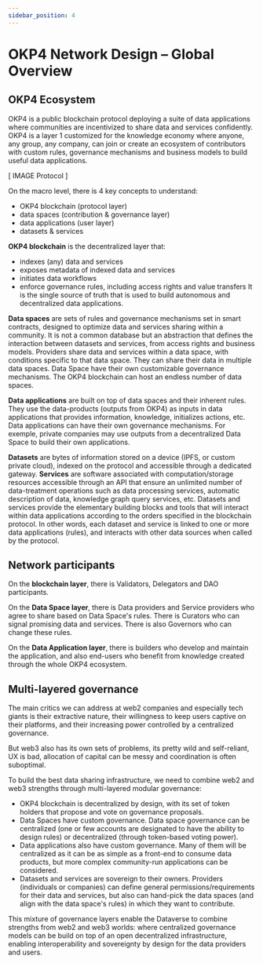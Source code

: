 ```yaml
---
sidebar_position: 4
---
```


# OKP4 Network Design – Global Overview

## OKP4 Ecosystem

OKP4 is a public blockchain protocol deploying a suite of data applications where communities are incentivized to share data and services confidently. OKP4 is a layer 1 customized for the knowledge economy where anyone, any group, any company, can join or create an ecosystem of contributors with custom rules, governance mechanisms and business models to build useful data applications.

[ IMAGE Protocol ]

On the macro level, there is 4 key concepts to understand:

- OKP4 blockchain (protocol layer)
- data spaces (contribution & governance layer)
- data applications (user layer)
- datasets & services

**OKP4 blockchain** is the decentralized layer that:

- indexes (any) data and services
- exposes metadata of indexed data and services
- initiates data workflows
- enforce governance rules, including access rights and value transfers
It is the single source of truth that is used to build autonomous and decentralized data applications.

**Data spaces** are sets of rules and governance mechanisms set in smart contracts, designed to optimize data and services sharing within a community. It is not a common database but an abstraction that defines the interaction between datasets and services, from access rights and business models. Providers share data and services within a data space, with conditions specific to that data space. They can share their data in multiple data spaces. Data Space have their own customizable governance mechanisms. The OKP4 blockchain can host an endless number of data spaces.

**Data applications** are built on top of data spaces and their inherent rules. They use the data-products (outputs from OKP4) as inputs in data applications that provides information, knowledge, initializes actions, etc. Data applications can have their own governance mechanisms. For exemple, private companies may use outputs from a decentralized Data Space to build their own applications.

**Datasets** are bytes of information stored on a device (IPFS, or custom private cloud), indexed on the protocol and accessible through a dedicated gateway. **Services** are software associated with computation/storage resources accessible through an API that ensure an unlimited number of data-treatment operations such as data processing services, automatic description of data, knowledge graph query services, etc.
Datasets and services provide the elementary building blocks and tools that will interact within data applications according to the orders specified in the blockchain protocol. In other words, each dataset and service is linked to one or more data applications (rules), and interacts with other data sources when called by the protocol.

## Network participants

On the **blockchain layer**, there is Validators, Delegators and DAO participants.

On the **Data Space layer**, there is Data providers and Service providers who agree to share based on Data Space's rules. There is Curators who can signal promising data and services. There is also Governors who can change these rules.

On the **Data Application layer**, there is builders who develop and maintain the application, and also end-users who benefit from knowledge created through the whole OKP4 ecosystem.

## Multi-layered governance

The main critics we can address at web2 companies and especially tech giants is their extractive nature, their willingness to keep users captive on their platforms, and their increasing power controlled by a centralized governance.

But web3 also has its own sets of problems, its pretty wild and self-reliant, UX is bad, allocation of capital can be messy and coordination is often suboptimal.

To build the best data sharing infrastructure, we need to combine web2 and web3 strengths through multi-layered modular governance:

- OKP4 blockchain is decentralized by design, with its set of token holders that propose and vote on governance proposals.
- Data Spaces have custom governance. Data space governance can be centralized (one or few accounts are designated to have the ability to design rules) or decentralized (through token-based voting power).
- Data applications also have custom governance. Many of them will be centralized as it can be as simple as a front-end to consume data products, but more complex community-run applications can be considered.
- Datasets and services are sovereign to their owners. Providers (individuals or companies) can define general permissions/requirements for their data and services, but also can hand-pick the data spaces (and align with the data space's rules) in which they want to contribute.

This mixture of governance layers enable the Dataverse to combine strengths from web2 and web3 worlds: where centralized governance models can be build on top of an open decentralized infrastructure, enabling interoperability and sovereignty by design for the data providers and users.
